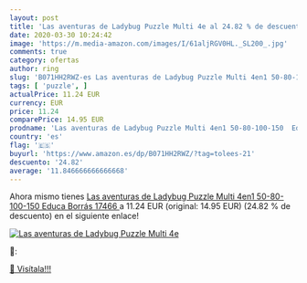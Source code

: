 ```yaml
---
layout: post
title: 'Las aventuras de Ladybug Puzzle Multi 4e al 24.82 % de descuento'
date: 2020-03-30 10:24:42
image: 'https://m.media-amazon.com/images/I/61aljRGV0HL._SL200_.jpg'
comments: true
category: ofertas
author: ring
slug: 'B071HH2RWZ-es Las aventuras de Ladybug Puzzle Multi 4en1 50-80-100-150...'
tags: [ 'puzzle', ]
actualPrice: 11.24 EUR
currency: EUR
price: 11.24
comparePrice: 14.95 EUR
prodname: 'Las aventuras de Ladybug Puzzle Multi 4en1 50-80-100-150  Educa Borrás 17466 '
country: 'es'
flag: '🇪🇸'
buyurl: 'https://www.amazon.es/dp/B071HH2RWZ/?tag=tolees-21'
descuento: '24.82'
average: '11.846666666666668'
---
```


Ahora mismo tienes [Las aventuras de Ladybug Puzzle Multi 4en1 50-80-100-150  Educa Borrás 17466 ](https://www.amazon.es/dp/B071HH2RWZ/?tag=tolees-21) a 11.24 EUR (original: 14.95 EUR) (24.82 %  de descuento) en el siguiente enlace!

[![Las aventuras de Ladybug Puzzle Multi 4e](https://m.media-amazon.com/images/I/61aljRGV0HL._SL200_.jpg)](https://www.amazon.es/dp/B071HH2RWZ/?tag=tolees-21)

🔎:


[🛒 Visítala!!!](https://www.amazon.es/dp/B071HH2RWZ/?tag=tolees-21)
